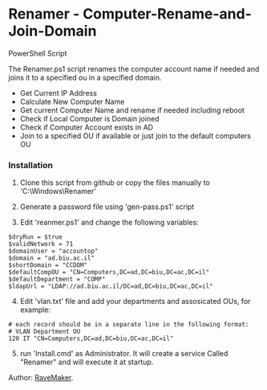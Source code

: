 Renamer - Computer-Rename-and-Join-Domain
=========================================

PowerShell Script

The Renamer.ps1 script renames the computer account name if needed and joins it to a specified ou in a specified domain.

- Get Current IP Address
- Calculate New Computer Name
- Get current Computer Name and rename if needed including reboot
- Check if Local Computer is Domain joined
- Check if Computer Account exists in AD
- Join to a specified OU if available or just join to the default computers OU

### Installation

1. Clone this script from github or copy the files manually to 'C:\Windows\Renamer'

2. Generate a password file using 'gen-pass.ps1' script

3. Edit 'reanmer.ps1' and change the following variables:

```
$dryRun = $true
$validNetwork = 71
$domainUser = "accountop"
$domain = "ad.biu.ac.il"
$shortDomain = "CCDOM"
$defaultCompOU = "CN=Computers,DC=ad,DC=biu,DC=ac,DC=il"
$defaultDepartment = "COMP"
$ldapUrl = "LDAP://ad.biu.ac.il/DC=ad,DC=biu,DC=ac,DC=il"
```

4. Edit 'vlan.txt' file and add your departments and assosicated OUs, for example:
```
# each record should be in a separate line in the following format:
# VLAN Department OU
120 IT "CN=Computers,DC=ad,DC=biu,DC=ac,DC=il"
```

5. run 'Install.cmd' as Administrator. It will create a service Called "Renamer" and will execute it at startup.



Author: [RaveMaker][RaveMaker].

[RaveMaker]: http://ravemaker.net
